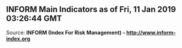 ## INFORM Main Indicators as of Fri, 11 Jan 2019 03:26:44 GMT

Source: **INFORM (Index For Risk Management) - http://www.inform-index.org**